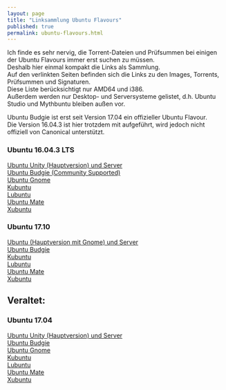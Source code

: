 ```yaml
---
layout: page
title: "Linksammlung Ubuntu Flavours"
published: true
permalink: ubuntu-flavours.html
---
```

Ich finde es sehr nervig, die Torrent-Dateien und Prüfsummen bei einigen der Ubuntu Flavours immer erst suchen zu müssen.<br>
Deshalb hier einmal kompakt die Links als Sammlung.<br>
Auf den verlinkten Seiten befinden sich die Links zu den Images, Torrents, Prüfsummen und Signaturen.<br>
Diese Liste berücksichtigt nur AMD64 und i386.<br>
Außerdem werden nur Desktop- und Serversysteme gelistet, d.h. Ubuntu Studio und Mythbuntu bleiben außen vor.<br>

Ubuntu Budgie ist erst seit Version 17.04 ein offizieller Ubuntu Flavour.<br>
Die Version 16.04.3 ist hier trotzdem mit aufgeführt, wird jedoch nicht offiziell von Canonical unterstützt.<br>


<h3>Ubuntu 16.04.3 LTS</h3>
<a href="http://releases.ubuntu.com/16.04.3/">Ubuntu Unity (Hauptversion) und Server</a><br>
<a href="https://ubuntubudgie.org/downloads">Ubuntu Budgie (Community Supported)</a><br>
<a href="http://cdimage.ubuntu.com/ubuntu-gnome/releases/16.04.3/release/">Ubuntu Gnome</a><br>
<a href="http://cdimage.ubuntu.com/kubuntu/releases/16.04.3/release/">Kubuntu</a><br>
<a href="http://cdimage.ubuntu.com/lubuntu/releases/16.04.3/release/">Lubuntu</a><br>
<a href="http://cdimage.ubuntu.com/ubuntu-mate/releases/16.04.3/release/">Ubuntu Mate</a><br>
<a href="http://cdimage.ubuntu.com/xubuntu/releases/16.04.3/release/">Xubuntu</a><br>

<h3>Ubuntu 17.10</h3>
<a href="http://releases.ubuntu.com/17.10/">Ubuntu (Hauptversion mit Gnome) und Server</a><br>
<a href="http://cdimage.ubuntu.com/ubuntu-budgie/releases/17.10/release/">Ubuntu Budgie</a><br>
<a href="http://cdimage.ubuntu.com/kubuntu/releases/17.10/release/">Kubuntu</a><br>
<a href="http://cdimage.ubuntu.com/lubuntu/releases/17.10/release/">Lubuntu</a><br>
<a href="http://cdimage.ubuntu.com/ubuntu-mate/releases/17.10/release/">Ubuntu Mate</a><br>
<a href="http://cdimage.ubuntu.com/xubuntu/releases/17.10/release/">Xubuntu</a><br>


<h2>Veraltet:</h2>
<h3>Ubuntu 17.04</h3>
<a href="http://releases.ubuntu.com/17.04/">Ubuntu Unity (Hauptversion) und Server</a><br>
<a href="http://cdimage.ubuntu.com/ubuntu-budgie/releases/17.04/release/">Ubuntu Budgie</a><br>
<a href="http://cdimage.ubuntu.com/ubuntu-gnome/releases/17.04/release/">Ubuntu Gnome</a><br>
<a href="http://cdimage.ubuntu.com/kubuntu/releases/17.04/release/">Kubuntu</a><br>
<a href="http://cdimage.ubuntu.com/lubuntu/releases/17.04/release/">Lubuntu</a><br>
<a href="http://cdimage.ubuntu.com/ubuntu-mate/releases/17.04/release/">Ubuntu Mate</a><br>
<a href="http://cdimage.ubuntu.com/xubuntu/releases/17.04/release/">Xubuntu</a><br>
